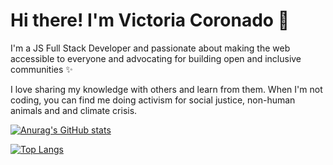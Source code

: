 
  # Hi there! I'm Victoria Coronado 👋


I'm a JS Full Stack Developer and passionate about making the web accessible to everyone and advocating for building open and inclusive communities ✨

I love sharing my knowledge with others and learn from them. When I'm not coding, you can find me doing activism for social justice, non-human animals and  and climate crisis.


[![Anurag's GitHub stats](https://github-readme-stats.vercel.app/api?username=viccoronado)](https://github.com/viccoronado/github-readme-stats)

[![Top Langs](https://github-readme-stats.vercel.app/api/top-langs/?username=viccoronado&layout=compact)](https://github.com/viccoronado/github-readme-stats)

